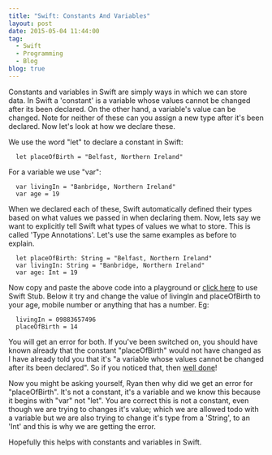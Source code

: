 ```yaml
---
title: "Swift: Constants And Variables"
layout: post
date: 2015-05-04 11:44:00
tag:
  - Swift
  - Programming
  - Blog
blog: true
---
```


Constants and variables in Swift are simply ways in which we can store data. In Swift a 'constant' is a variable whose values cannot be changed after its been declared. On the other hand, a variable's value can be changed. Note for neither of these can you assign a new type after it's been declared. Now let's look at how we declare these.

We use the word "let" to declare a constant in Swift:

~~~~~~
  let placeOfBirth = "Belfast, Northern Ireland"
~~~~~~

For a variable we use "var":

~~~~~~
  var livingIn = "Banbridge, Northern Ireland"
  var age = 19
~~~~~~

When we declared each of these, Swift automatically defined their types based on what values we passed in when declaring them. Now, lets say we want to explicitly tell Swift what types of values we what to store. This is called 'Type Annotations'. Let's use the same examples as before to explain.

~~~~~~
  let placeOfBirth: String = "Belfast, Northern Ireland"
  var livingIn: String = "Banbridge, Northern Ireland"
  var age: Int = 19
~~~~~~

Now copy and paste the above code into a playground or [click here][SS1] to use Swift Stub. Below it try and change the value of livingIn and placeOfBirth to your age, mobile number or anything that has a number. Eg:

~~~~~~
  livingIn = 09883657496
  placeOfBirth = 14
~~~~~~

You will get an error for both. If you've been switched on, you should have known already that the constant "placeOfBirth" would not have changed as I have already told you that it's "a variable whose values cannot be changed after its been declared". So if you noticed that, then [well done][joke]!

Now you might be asking yourself, Ryan then why did we get an error for "placeOfBirth". It's not a constant, it's a variable and we know this because it begins with "var" not "let".
You are correct this is not a constant, even though we are trying to changes it's value; which we are allowed todo with a variable but we are also trying to change it's type from a 'String', to an 'Int' and this is why we are getting the error.

Hopefully this helps with constants and variables in Swift.

[SS1]:http://swiftstub.com/758337396/?v=gm
[joke]:http://treasure.diylol.com/uploads/post/image/394172/resized_jesus-says-meme-generator-10-points-for-gryffindor-caef09.jpg
